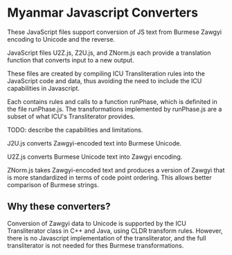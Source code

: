 # Myanmar Javascript Converters

These JavaScript files support conversion of JS text from Burmese Zawgyi encoding to Unicode and the reverse.

JavaScript files U2Z.js, Z2U.js, and ZNorm.js each provide a translation function that converts input to a new output.

These files are created by compiling ICU Transliteration rules into the JavaScript code and data, thus avoiding the need to include the ICU capabilities in Javascript.

Each contains rules and calls to a function runPhase, which is definited in the file runPhase.js. The transformations implemented by runPhase.js are a subset of what ICU's Transliterator provides.

TODO: describe the capabilities and limitations.

J2U.js converts Zawgyi-encoded text into Burmese Unicode.

U2Z.js converts Burmese Unicode text into Zawgyi encoding.

ZNorm.js takes Zawgyi-encoded text and produces a version of Zawgyi that is more standardized in terms of code point ordering. This allows better comparison of Burmese strings.

## Why these converters?

Conversion of Zawgyi data to Unicode is supported by the ICU Transliterator class in C++ and Java, using CLDR transform rules. However, there is no Javascript implementation of the transliterator, and the full transliterator is not needed for thes Burmese transformations.
